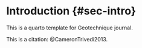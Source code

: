 # Introduction {#sec-intro}

This is a quarto template for Geotechnique journal.

This is a citation: @CameronTrivedi2013.
